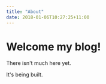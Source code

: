 ```yaml
---
title: "About"
date: 2018-01-06T10:27:25+11:00
---
```


# Welcome my blog!

There isn't much here yet.

It's being built.
